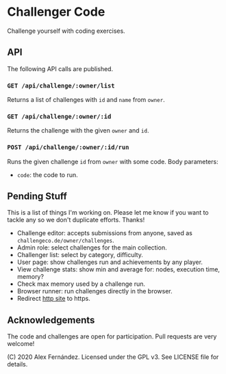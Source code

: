 # Challenger Code

Challenge yourself with coding exercises.

## API

The following API calls are published.

### `GET /api/challenge/:owner/list`

Returns a list of challenges with `id` and `name` from `owner`.

### `GET /api/challenge/:owner/:id`

Returns the challenge with the given `owner` and `id`.

### `POST /api/challenge/:owner/:id/run`

Runs the given challenge `id` from `owner` with some code.
Body parameters:

* `code`: the code to run.

## Pending Stuff

This is a list of things I'm working on.
Please let me know if you want to tackle any
so we don't duplicate efforts.
Thanks!

* Challenge editor:
accepts submissions from anyone,
saved as `challengeco.de/owner/challenges`.
* Admin role:
select challenges for the main collection.
* Challenger list:
select by category, difficulty.
* User page:
show challenges run and achievements by any player.
* View challenge stats:
show min and average for: nodes, execution time, memory?
* Check max memory used by a challenge run.
* Browser runner:
run challenges directly in the browser.
* Redirect [http site](http://challengerco.de/) to https.

## Acknowledgements

The code and challenges are open for participation.
Pull requests are very welcome!

(C) 2020 Alex Fernández.
Licensed under the GPL v3.
See LICENSE file for details.

